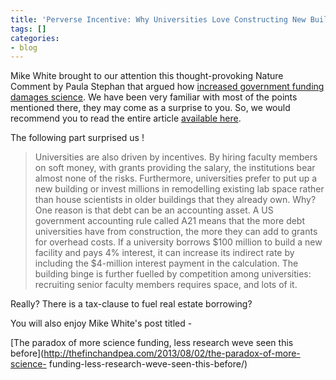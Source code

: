 ```yaml
---
title: 'Perverse Incentive: Why Universities Love Constructing New Buildings'
tags: []
categories:
- blog
---
```

Mike White brought to our attention this thought-provoking Nature Comment by
Paula Stephan that argued how [increased government funding damages
science](http://www2.gsu.edu/~ecopes/Stephan.nature.pdf). We have been very
familiar with most of the points mentioned there, they may come as a surprise
to you. So, we would recommend you to read the entire article [available
here](http://www2.gsu.edu/~ecopes/Stephan.nature.pdf).
<!--more-->

The following part surprised us !

> Universities are also driven by incentives. By hiring faculty members on
soft money, with grants providing the salary, the institutions bear almost
none of the risks. Furthermore, universities prefer to put up a new building
or invest millions in remodelling existing lab space rather than house
scientists in older buildings that they already own. Why? One reason is that
debt can be an accounting asset. A US government accounting rule called A21
means that the more debt universities have from construction, the more they
can add to grants for overhead costs. If a university borrows $100 million to
build a new facility and pays 4% interest, it can increase its indirect rate
by including the $4-million interest payment in the calculation. The building
binge is further fuelled by competition among universities: recruiting senior
faculty members requires space, and lots of it.

Really? There is a tax-clause to fuel real estate borrowing?

You will also enjoy Mike White's post titled -

[The paradox of more science funding, less research weve seen this
before](http://thefinchandpea.com/2013/08/02/the-paradox-of-more-science-
funding-less-research-weve-seen-this-before/)

